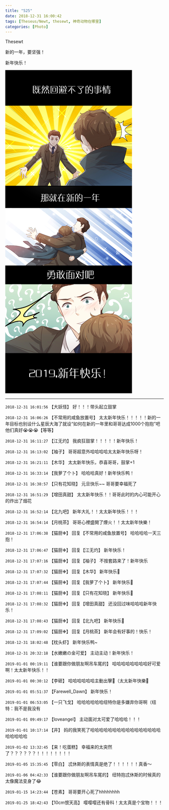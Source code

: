 ```yaml
---
title: "525"
date: 2018-12-31 16:00:42
tags: [Theseus/Newt, thesewt, 神奇动物在哪里]
categories: [Photo]
---
```


<p>Thesewt</p> 
<p>新的一年，要坚强！</p> 
<p>新年快乐！</p>

![](https://raw.githubusercontent.com/alicewish/meowchain247/master/img_cVZNdzJtQk9JV2NjeEhRWjVZTVFaZVQxcEVsait3Um5WVzBpb3NLUUZFM09PaStMbElLSG5RPT0.jpg)

---

`2018-12-31 16:01:56` 【大妖怪】 好！！！带头起立鼓掌

`2018-12-31 16:06:26` 【不常用的咸鱼放置号】 太太新年快乐！！！！！新的一年目标也别设什么星辰大海了就设“如何在新的一年里和哥哥达成1000个抱抱”吧他们真好😭😭😭【等等】

`2018-12-31 16:11:27` 【江无灼】 我疯狂鼓掌！！！！！新年快乐！

`2018-12-31 16:13:02` 【袖子】 哥哥超意外哈哈哈哈太太新年快乐呀！

`2018-12-31 16:21:11` 【木华】 太太新年快乐，恭喜哥哥，鼓掌+1

`2018-12-31 16:33:14` 【我萝了个卜】 哈哈哈真好！新年快乐鸭！

`2018-12-31 16:38:57` 【只有花知晓】 元旦快乐~~ 哥哥要幸福死了

`2018-12-31 16:51:29` 【增田真甜】 太太新年快乐！！哥哥此时的内心可能开心的炸出了烟花

`2018-12-31 16:52:14` 【北九吧】 新年大礼！！太太新年快乐！！！

`2018-12-31 16:54:14` 【月桃茶】 哥哥心裡盛開了煙火！！太太新年快樂！

`2018-12-31 17:06:38` 【猫厨✙】 回复【不常用的咸鱼放置号】 哈哈哈哈一天三抱！

`2018-12-31 17:06:47` 【猫厨✙】 回复【江无灼】 新年快乐！

`2018-12-31 17:07:16` 【猫厨✙】 回复【袖子】 不按套路来了！新年快乐

`2018-12-31 17:07:32` 【猫厨✙】 回复【木华】 新年快乐🎈

`2018-12-31 17:07:44` 【猫厨✙】 回复【我萝了个卜】 新年快乐🎉

`2018-12-31 17:08:11` 【猫厨✙】 回复【只有花知晓】 新年快乐🎊

`2018-12-31 17:08:32` 【猫厨✙】 回复【增田真甜】 还没回过味哈哈哈新年快乐！

`2018-12-31 17:08:43` 【猫厨✙】 回复【北九吧】 新年快乐🎉

`2018-12-31 17:09:02` 【猫厨✙】 回复【月桃茶】 新年会有好事的！快乐！

`2018-12-31 18:02:48` 【枕头虾】 新年快乐鸭~

`2018-12-31 20:32:18` 【水嫩嫩の金可爱】 主动主动！新年快乐！

`2019-01-01 00:19:11` 【谁要跟你做朋友啊吊车尾的】 哈哈哈哈哈哈哈哈好可爱啊！太太新年快乐！！

`2019-01-01 00:30:12` 【李砸】 哈哈哈哈哈哈主動出擊💪（太太新年快樂🎉

`2019-01-01 05:51:37` 【Farewell\_Dawn】 新年快乐！

`2019-01-01 06:53:05` 【一只飞戈】 哈哈哈哈哈哈纽特你是多嫌弃你哥啊（纽特：我不是我没有

`2019-01-01 09:49:17` 【loveangel】 主动面对太可爱了哈哈哈！！！

`2019-01-01 10:17:14` 【井】 妈的我笑死了哈哈哈哈哈哈哈哈哈哈哈哈哈哈哈哈哈哈哈哈哈

`2019-01-02 13:32:45` 【来！吃蛋糕】 幸福来的太突然了？？？？？？！！！！！！！！

`2019-01-05 15:35:45` 【零白】 忒休斯的表情真是绝了！！！！！！真香～

`2019-01-06 04:42:33` 【谁要跟你做朋友啊吊车尾的】 纽特抱忒休斯的时候真的太像魔法变身了😂

`2019-01-15 14:23:44` 【苍素】 哥哥要开心死了hhhhhhhh

`2019-01-25 18:42:43` 【10cm恨天高】 嘤嘤嘤还有骨科！太太真是个宝物！！！
